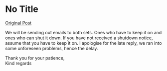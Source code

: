 # No Title

[Original Post](https://discourse.onlinedegree.iitm.ac.in/t/169029/443)

<p>We will be sending out emails to both sets. Ones who have to keep it on and ones who can shut it down. If you have not received a shutdown notice, assume that you have to keep it on. I apologise for the late reply, we ran into some unforeseen problems, hence the delay.</p>
<p>Thank you for your patience,<br>
Kind regards</p>